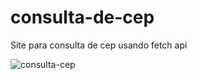 # consulta-de-cep
Site para consulta de cep usando fetch api



![consulta-cep](https://user-images.githubusercontent.com/79205717/217336724-e8476050-cbd3-4139-8f5c-5bc61776d0cf.PNG)
